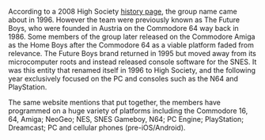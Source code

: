According to a 2008 High Society [history page](https://www.high-society.at/history.php), the group name came about in 1996. However the team were previously known as The Future Boys, who were founded in Austria on the Commodore 64 way back in 1986. Some members of the group later released on the Commodore Amiga as the Home Boys after the Commodore 64 as a viable platform faded from relevance. The Future Boys brand returned in 1995 but moved away from its microcomputer roots and instead released console software for the SNES. It was this entity that renamed itself in 1996 to High Society, and the following year exclusively focused on the PC and consoles such as the N64 and PlayStation.

The same website mentions that put together, the members have programmed on a huge variety of platforms including the Commodore 16, 64, Amiga; NeoGeo; NES, SNES Gameboy, N64; PC Engine; PlayStation; Dreamcast; PC and cellular phones (pre-iOS/Android).
